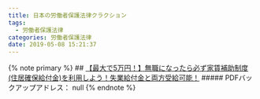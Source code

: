 ```yaml
---
title: 日本の労働者保護法律クラクション
tags:
  - 労働者保護法律
categories: 労働者保護法律
date: 2019-05-08 15:21:37
---
```

{% note primary %}
    ## [【最大で5万円！】無職になったら必ず家賃補助制度(住居確保給付金)を利用しよう！失業給付金と両方受給可能！](https://shachiku.org/archives/255)
    ##### PDFバックアップアドレス： null
{% endnote %}